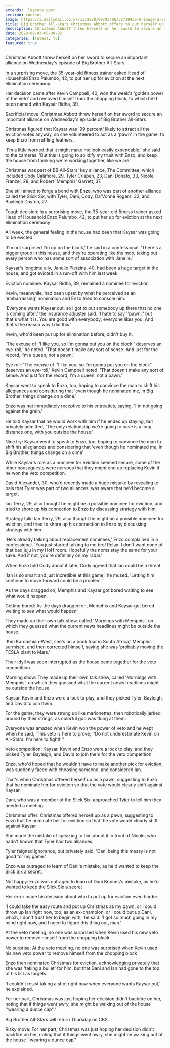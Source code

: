 ```yaml
---
extends: _layouts.post
section: content
image: https://i.dailymail.co.uk/1s/2020/09/03/06/32719436-0-image-a-56_1599109446453.jpg 
title: Big Brother All-Stars Christmas Abbott offers to put herself up for eviction to Enzo Palumbo 
description: Christmas Abbott threw herself on her sword to secure an important alliance on Wednesdays episode of Big Brother All-Stars. 
date: 2020-09-03-06-30-02 
categories: [latest, tv] 
featured: true 
--- 
```

Christmas Abbott threw herself on her sword to secure an important alliance on Wednesday's episode of Big Brother All-Stars.

In a surprising move, the 35-year-old fitness trainer asked Head of Household Enzo Palumbo, 42, to put her up for eviction at the next elimination ceremony.

Her decision came after Kevin Campbell, 40, won the week's 'golden power of the veto' and removed himself from the chopping block, to which he'd been named with Kaysar Ridha, 39.

Sacrificial move: Christmas Abbott threw herself on her sword to secure an important alliance on Wednesday's episode of Big Brother All-Stars

Christmas figured that Kaysar was '99 percent' likely to attract all the eviction votes anyway, so she volunteered to act as a 'pawn' in the game, to keep Enzo from ruffling feathers.

'I'm a little worried that it might make me look easily expendable,' she said to the cameras. 'But this is going to solidify my trust with Enzo, and keep the house from thinking we're working together, like we are.'

Christmas was part of BB All-Stars' key alliance, The Committee, which included Cody Calafiore, 29, Tyler Crispen, 23, Dani Donato, 33, Nicole Franzel, 28, and Robert 'Memphis' Garrett, 37.

She still aimed to forge a bond with Enzo, who was part of another alliance called the Slick Six, with Tyler, Dani, Cody, Da'Vonne Rogers, 32, and Bayleigh Dayton, 27.

Tough decision: In a surprising move, the 35-year-old fitness trainer asked Head of Household Enzo Palumbo, 42, to put her up for eviction at the next elimination ceremony

All week, the general feeling in the house had been that Kaysar was going to be evicted.

'I'm not surprised I'm up on the block,' he said in a confessional. 'There's a bigger group in this house, and they're operating like the mob, taking out every person who has some sort of association with Janelle.'

Kaysar's longtime ally, Janelle Pierzina, 40, had been a huge target in the house, and got evicted in a run-off with him last week.

Eviction nominee: Kaysar Ridha, 39, remained a nominee for eviction

Kevin, meanwhile, had been upset by what he perceived as an 'embarrassing' nomination and Enzo tried to console him.

'Everyone wants Kaysar out, so I got to put somebody up there that no one is coming after,' the insurance adjuster said. 'I hate to say ''pawn,'' but that's what it is. You are good with everybody; everyone likes you. And that's the reason why I did this.'

Kevin, who'd been put up for elimination before, didn't buy it.

'The excuse of ''I like you, so I'm gonna put you on the block'' deserves an eye-roll,' he noted. 'That doesn't make any sort of sense. And just for the record, I'm a queen, not a pawn.'

Eye roll: 'The excuse of ''I like you, so I'm gonna put you on the block'' deserves an eye-roll,' Kevin Campbell noted. 'That doesn't make any sort of sense. And just for the record, I'm a queen, not a pawn.'

Kaysar went to speak to Enzo, too, hoping to convince the man to shift his allegiances and considering that 'even though he nominated me, in Big Brother, things change on a dime.'

Enzo was not immediately receptive to his entreaties, saying, 'I'm not going against the grain.'

He told Kaysar that he would work with him if he ended up staying, but privately admitted, 'The only relationship we're going to have is a long-distance one, with you outside the house.'

Nice try: Kaysar went to speak to Enzo, too, hoping to convince the man to shift his allegiances and considering that 'even though he nominated me, in Big Brother, things change on a dime'

While Kaysar's role as a nominee for eviction seemed secure, some of the other houseguests were nervous that they might end up replacing Kevin if he won the veto competition.

David Alexander, 30, who'd recently made a huge mistake by revealing to pals that Tyler was part of two alliances, was aware that he'd become a target.

Ian Terry, 29, also thought he might be a possible nominee for eviction, and tried to shore up his connection to Enzo by discussing strategy with him.

Strategy talk: Ian Terry, 29, also thought he might be a possible nominee for eviction, and tried to shore up his connection to Enzo by discussing strategy with him

'He's already talking about replacement nominees,' Enzo complained in a confessional. 'You just started talking to me bro! Relax. I don't want none of that bad juju in my HoH room. Hopefully the noms stay the same for your sake. And if not, you're definitely on my radar.'

When Enzo told Cody about it later, Cody agreed that Ian could be a threat.

'Ian is so smart and just incredible at this game,' he mused. 'Letting him continue to move forward could be a problem.'

As the days dragged on, Memphis and Kaysar got bored waiting to see what would happen.

Getting bored: As the days dragged on, Memphis and Kaysar got bored waiting to see what would happen'

They made up their own talk show, called 'Mornings with Memphis', on which they guessed what the current news headlines might be outside the house.

'Kim Kardashian-West, she's on a book tour in South Africa,' Memphis surmised, and then corrected himself, saying she was 'probably moving the TESLA plant to Mars.'

Their idyll was soon interrupted as the house came together for the veto competition.

Morning show: They made up their own talk show, called 'Mornings with Memphis', on which they guessed what the current news headlines might be outside the house

Kaysar, Kevin and Enzo were a lock to play, and they picked Tyler, Bayleigh, and David to join them.

For the game, they were strung up like marionettes, then robotically jerked around by their strings, as colorful goo was flung at them.

Everyone was amazed when Kevin won the power of veto and he wept when he said, 'This veto is here to prove, ''Do not underestimate Kevin on All-Stars. I'm here to fight!'''

Veto competition: Kaysar, Kevin and Enzo were a lock to play, and they picked Tyler, Bayleigh, and David to join them for the veto competition

Enzo, who'd hoped that he wouldn't have to make another pick for eviction, was suddenly faced with choosing someone, and considered Ian.

That's when Christmas offered herself up as a pawn, suggesting to Enzo that he nominate her for eviction so that the vote would clearly shift against Kaysar.

Dani, who was a member of the Slick Six, approached Tyler to tell him they needed a meeting.

Christmas offer: Christmas offered herself up as a pawn, suggesting to Enzo that he nominate her for eviction so that the vote would clearly shift against Kaysar

She made the mistake of speaking to him about it in front of Nicole, who hadn't known that Tyler had two alliances.

Tyler feigned ignorance, but privately said, 'Dani being this messy is not good for my game.'

Enzo was outraged to learn of Dani's mistake, as he'd wanted to keep the Slick Six a secret.

Not happy: Enzo was outraged to learn of Dani Briones's mistake, as he'd wanted to keep the Slick Six a secret

Her error made his decision about who to put up for eviction even harder.

'I could take the easy route and put up Christmas as my pawn, or I could throw up Ian right now, too, as an ex-champion, or I could put up Dani, which, I don't trust her to begin with,' he said. 'I got so much going in my mind right now, and I need to figure this thing out, man.'

At the veto meeting, no one was surprised when Kevin used his new veto power to remove himself from the chopping block.

No surprise: At the veto meeting, no one was surprised when Kevin used his new veto power to remove himself from the chopping block

Enzo then nominated Christmas for eviction, acknowledging privately that she was 'taking a bullet' for him, but that Dani and Ian had gone to the top of his list as targets.

'I couldn't resist taking a shot right now when everyone wants Kaysar out,' he explained.

For her part, Christmas was just hoping her decision didn't backfire on her, noting that if things went awry, she might be walking out of the house ''wearing a dunce cap''.'

Big Brother All-Stars will return Thursday on CBS.

Risky move: For her part, Christmas was just hoping her decision didn't backfire on her, noting that if things went awry, she might be walking out of the house ''wearing a dunce cap''

